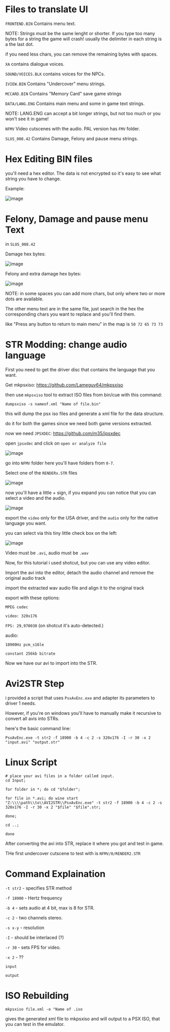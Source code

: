 # Files to translate UI

`FRONTEND.BIN` Contains menu text.

NOTE: Strings must be the same lenght or shorter. If you type too many bytes for a string the game will crash! usually the delimiter in each string is a the last dot. 

if you need less chars, you can remove the remaining bytes with spaces.

`XA` contains dialogue voices.

`SOUND/VOICES.BLK` contains voices for the NPCs.

`IVIEW.BIN` Contains "Undercover" menu strings.

`MCCARD.BIN` Contains "Memory Card" save game strings

`DATA/LANG.ENG` Contains main menu and some in game text strings.

NOTE: LANG.ENG can accept a bit longer strings, but not too much or you won't see it in game!

`NFMV` Video cutscenes with the audio. PAL version has `FMV` folder.

`SLUS_008.42` Contains Damage, Felony and pause menu strings.


# Hex Editing BIN files

you'll need a hex editor. The data is not encrypted so it's easy to see what string you have to change.

Example:

![image](image.jpg)

# Felony, Damage and pause menu Text

in `SLUS_008.42`

Damage hex bytes:

![image](damage.jpg)

Felony and extra damage hex bytes:

![image](felony_damage.jpg)


NOTE: in some spaces you can add more chars, but only where two or more dots are available.

The other menu text are in the same file, just search in the hex the corresponding chars you want to replace and you'll find them.

like "Press any button to return to main menu" in the map is `50 72 65 73 73`


# STR Modding: change audio language

First you need to get the driver disc that contains the language that you want.

Get mkpsxiso: https://github.com/Lameguy64/mkpsxiso

then use `mkpsxiso` tool to extract ISO files from bin/cue with this command:

`dumpsxiso -s nameof.xml "Name of file.bin"`

this will dump the psx iso files and generate a xml file for the data structure.

do it for both the games since we need both game versions extracted.


now we need `JPSXDEC`: https://github.com/m35/jpsxdec

open `jpsxdec` and click on `open or analyze file`

![image](1.jpg)

go into `NFMV` folder here you'll have folders from `0-7`.

Select one of the `RENDERx.STR` files

![image](2.jpg)

now you'll have a little + sign, if you expand you can notice that you can select a video and the audio.

![image](3.jpg)

export the `video` only for the USA driver, and the `audio` only for the native language you want.

you can select via this tiny little check box on the left:

![image](4.jpg)

Video must be `.avi`, audio must be `.wav`

Now, for this tutorial i used shotcut, but you can use any video editor.

Import the avi into the editor, detach the audio channel and remove the original audio track

import the extracted wav audio file and align it to the original track

export with these options:

`MPEG codec`

`video: 320x176`

`FPS: 29,970030` (on shotcut it's auto-detected.)


audio:

`18900Hz pcm_s16le`

`constant 256kb bitrate`


Now we have our avi to import into the STR.

# Avi2STR Step

i provided a script that uses `PsxAvEnc.exe` and adapter its parameters to driver 1 needs.

However, if you're on windows you'll have to manually make it recursive to convert all avis into STRs.

here's the basic command line:

`PsxAvEnc.exe -t str2 -f 18900 -b 4 -c 2 -s 320x176 -I -r 30 -x 2 "input.avi" "output.str"`

# Linux Script

```
# place your avi files in a folder called input.
cd Input;

for folder in *; do cd "$folder";

for file in *.avi; do wine start "Z:\\\\path\\to\\AVI2STR\\PsxAvEnc.exe" -t str2 -f 18900 -b 4 -c 2 -s 320x176 -I -r 30 -x 2 "$file" "$file".str;

done;

cd ..;

done
```


After converting the avi into STR, replace it where you got and test in game. 

THe first undercover cutscene to test with is `NFMV/0/RENDER2.STR`

# Command Explaination

`-t str2`  - specifies STR method

`-f 18900` - Hertz frequency

`-b 4` 	   - sets audio at 4 bit, max is 8 for STR.

`-c 2`     - two channels stereo.

`-s x-y`   - resolution

`-I`	   - should be interlaced (?)

`-r 30`    - sets FPS for video.

`-x 2`	   - ??

`input`

`output`


# ISO Rebuilding

`mkpsxiso file.xml -o "Name of .iso`

gives the generated xml file to mkpsxiso and will output to a PSX ISO, that you can test in the emulator.
